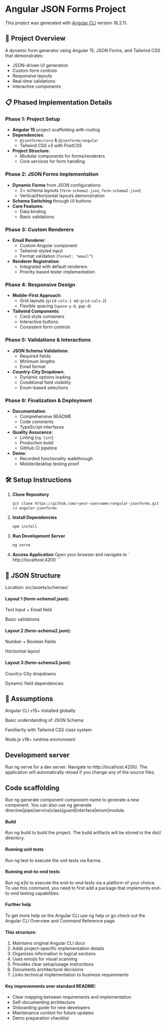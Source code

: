 # Angular JSON Forms Project

This project was generated with [Angular CLI](https://github.com/angular/angular-cli) version 18.2.11.

## 🚀 Project Overview
A dynamic form generator using Angular 15, JSON Forms, and Tailwind CSS that demonstrates:
- JSON-driven UI generation
- Custom form controls
- Responsive layouts
- Real-time validations
- Interactive components

## 📋 Phased Implementation Details

### Phase 1: Project Setup
- **Angular 15** project scaffolding with routing
- **Dependencies**: 
  - `@jsonforms/core` & `@jsonforms/angular`
  - Tailwind CSS v3 with PostCSS
- **Project Structure**:
  - Modular components for forms/renderers
  - Core services for form handling

### Phase 2: JSON Forms Implementation
- **Dynamic Forms** from JSON configurations:
  - 2+ schema layouts (`form-schema1.json`, `form-schema2.json`)
  - Vertical/Horizontal layouts demonstration
- **Schema Switching** through UI buttons
- **Core Features**:
  - Data binding
  - Basic validations

### Phase 3: Custom Renderers
- **Email Renderer**:
  - Custom Angular component
  - Tailwind-styled input
  - Format validation (`format: "email"`)
- **Renderer Registration**:
  - Integrated with default renderers
  - Priority-based tester implementation

### Phase 4: Responsive Design
- **Mobile-First Approach**:
  - Grid layouts (`grid-cols-1 md:grid-cols-2`)
  - Flexible spacing (`space-y-6`, `gap-4`)
- **Tailwind Components**:
  - Card-style containers
  - Interactive buttons
  - Consistent form controls

### Phase 5: Validations & Interactions
- **JSON Schema Validations**:
  - Required fields
  - Minimum lengths
  - Email format
- **Country-City Dropdown**:
  - Dynamic options loading
  - Conditional field visibility
  - Enum-based selections

### Phase 6: Finalization & Deployment
- **Documentation**:
  - Comprehensive README
  - Code comments
  - TypeScript interfaces
- **Quality Assurance**:
  - Linting (`ng lint`)
  - Production build
  - GitHub CI pipeline
- **Demo**:
  - Recorded functionality walkthrough
  - Mobile/desktop testing proof

## 🛠️ Setup Instructions

1. **Clone Repository**
   ```bash
   git clone https://github.com/<your-username>/angular-jsonforms.git
   cd angular-jsonforms
   ```

2. **Install Dependencies**
   ```bash
   npm install
   ```

3. **Run Development Server**
   ```bash
   ng serve
   ```

4. **Access Application**
   Open your browser and navigate to ` http://localhost:4200  ```


## 📄 JSON Structure
Location: src/assets/schemas/

#### Layout 1 (form-schema1.json):

Text input + Email field

Basic validations

#### Layout 2 (form-schema2.json):

Number + Boolean fields

Horizontal layout

#### Layout 3 (form-schema3.json):

Country-City dropdowns

Dynamic field dependencies

## 🧠 Assumptions
Angular CLI v15+ installed globally

Basic understanding of JSON Schema

Familiarity with Tailwind CSS class system

Node.js v18+ runtime environment

## Development server
Run ng serve for a dev server. Navigate to http://localhost:4200/. The application will automatically reload if you change any of the source files.

## Code scaffolding
Run ng generate component component-name to generate a new component. You can also use ng generate directive|pipe|service|class|guard|interface|enum|module.

#### Build
Run ng build to build the project. The build artifacts will be stored in the dist/ directory.

#### Running unit tests
Run ng test to execute the unit tests via Karma.

#### Running end-to-end tests
Run ng e2e to execute the end-to-end tests via a platform of your choice. To use this command, you need to first add a package that implements end-to-end testing capabilities.

#### Further help
To get more help on the Angular CLI use ng help or go check out the Angular CLI Overview and Command Reference page.


#### This structure:
1. Maintains original Angular CLI docs
2. Adds project-specific implementation details
3. Organizes information in logical sections
4. Uses emojis for visual scanning
5. Provides clear setup/usage instructions
6. Documents architectural decisions
7. Links technical implementation to business requirements

#### Key improvements over standard README:
- Clear mapping between requirements and implementation
- Self-documenting architecture
- Onboarding guide for new developers
- Maintenance context for future updates
- Demo preparation checklist
